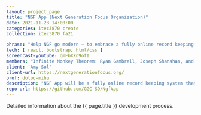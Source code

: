 ```yaml
---
layout: project_page
title: "NGF App (Next Generation Focus Organization)"
date: 2021-11-23 14:00:00
categories: itec3870 create
collection: itec3870_fa21

phrase: "Help NGF go modern – to embrace a fully online record keeping system for students, families, volunteers and staff"
tech: [ react, bootstrap, html/css ]
screencast-youtube: qmFbXXn9ofI
members: "Infinite Monkey Theorem: Ryan Gambrell, Joseph Shanahan, and Adrian Argueta"
client: 'Amy Sol'
client-url: https://nextgenerationfocus.org/
prof: doloc-mihu
description: "NGF App will be a fully online record keeping system that will enable the many students, families, volunteers, part-time employees, and board members to have access through the web. This will allow individuals, via an account system, to add and update their own records, as well as give administrators the ability to manage the records of everyone in the system."
repo-url: https://github.com/GGC-SD/NgfApp
---
```


Detailed information about the {{ page.title }} development process.

<!-- lightgallery -->
<script src="https://code.jquery.com/jquery-2.2.4.min.js"></script>
<script src="https://cdn.jsdelivr.net/lightgallery/1.3.7/js/lightgallery.min.js"></script>
<script src="https://cdn.jsdelivr.net/g/lg-zoom"></script>

<script type="text/javascript">
    $(document).ready(function() {
    $("body").lightGallery({
    zoom: true,
    selector: 'a#lightgallery',
    selectWithin: 'body'
    });
    });
</script>

[ggc]: http://www.ggc.edu
[gunay-ggc]: http://www.ggc.edu/about-ggc/directory/cengiz-gunay
[doloc-ggc]: http://www.ggc.edu/about-ggc/directory/anca-doloc-mihu
